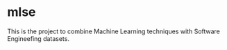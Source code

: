 # mlse
This is the project to combine Machine Learning techniques with Software Engineefing datasets. 

